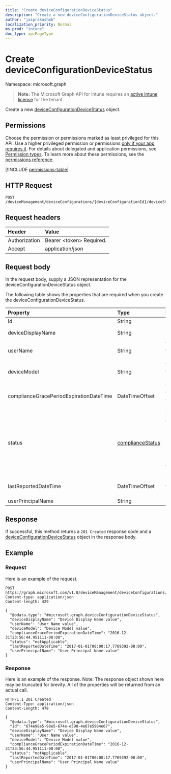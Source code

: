 ```yaml
---
title: "Create deviceConfigurationDeviceStatus"
description: "Create a new deviceConfigurationDeviceStatus object."
author: "jaiprakashmb"
localization_priority: Normal
ms.prod: "intune"
doc_type: apiPageType
---
```


# Create deviceConfigurationDeviceStatus

Namespace: microsoft.graph

> **Note:** The Microsoft Graph API for Intune requires an [active Intune license](https://go.microsoft.com/fwlink/?linkid=839381) for the tenant.

Create a new [deviceConfigurationDeviceStatus](../resources/intune-deviceconfig-deviceconfigurationdevicestatus.md) object.

## Permissions
Choose the permission or permissions marked as least privileged for this API. Use a higher privileged permission or permissions [only if your app requires it](/graph/permissions-overview#best-practices-for-using-microsoft-graph-permissions). For details about delegated and application permissions, see [Permission types](/graph/permissions-overview#permission-types). To learn more about these permissions, see the [permissions reference](/graph/permissions-reference).

<!-- { "blockType": "permissions", "name": "intune_deviceconfig_deviceconfigurationdevicestatus_create" } -->
[!INCLUDE [permissions-table](../includes/permissions/intune-deviceconfig-deviceconfigurationdevicestatus-create-permissions.md)]

## HTTP Request
<!-- {
  "blockType": "ignored"
}
-->
``` http
POST /deviceManagement/deviceConfigurations/{deviceConfigurationId}/deviceStatuses
```

## Request headers
|Header|Value|
|:---|:---|
|Authorization|Bearer &lt;token&gt; Required.|
|Accept|application/json|

## Request body
In the request body, supply a JSON representation for the deviceConfigurationDeviceStatus object.

The following table shows the properties that are required when you create the deviceConfigurationDeviceStatus.

|Property|Type|Description|
|:---|:---|:---|
|id|String|Key of the entity.|
|deviceDisplayName|String|Device name of the DevicePolicyStatus.|
|userName|String|The User Name that is being reported|
|deviceModel|String|The device model that is being reported|
|complianceGracePeriodExpirationDateTime|DateTimeOffset|The DateTime when device compliance grace period expires|
|status|[complianceStatus](../resources/intune-shared-compliancestatus.md)|Compliance status of the policy report. Possible values are: `unknown`, `notApplicable`, `compliant`, `remediated`, `nonCompliant`, `error`, `conflict`, `notAssigned`.|
|lastReportedDateTime|DateTimeOffset|Last modified date time of the policy report.|
|userPrincipalName|String|UserPrincipalName.|



## Response
If successful, this method returns a `201 Created` response code and a [deviceConfigurationDeviceStatus](../resources/intune-deviceconfig-deviceconfigurationdevicestatus.md) object in the response body.

## Example

### Request
Here is an example of the request.
``` http
POST https://graph.microsoft.com/v1.0/deviceManagement/deviceConfigurations/{deviceConfigurationId}/deviceStatuses
Content-type: application/json
Content-length: 429

{
  "@odata.type": "#microsoft.graph.deviceConfigurationDeviceStatus",
  "deviceDisplayName": "Device Display Name value",
  "userName": "User Name value",
  "deviceModel": "Device Model value",
  "complianceGracePeriodExpirationDateTime": "2016-12-31T23:56:44.951111-08:00",
  "status": "notApplicable",
  "lastReportedDateTime": "2017-01-01T00:00:17.7769392-08:00",
  "userPrincipalName": "User Principal Name value"
}
```

### Response
Here is an example of the response. Note: The response object shown here may be truncated for brevity. All of the properties will be returned from an actual call.
``` http
HTTP/1.1 201 Created
Content-Type: application/json
Content-Length: 478

{
  "@odata.type": "#microsoft.graph.deviceConfigurationDeviceStatus",
  "id": "674e98e5-98e5-674e-e598-4e67e5984e67",
  "deviceDisplayName": "Device Display Name value",
  "userName": "User Name value",
  "deviceModel": "Device Model value",
  "complianceGracePeriodExpirationDateTime": "2016-12-31T23:56:44.951111-08:00",
  "status": "notApplicable",
  "lastReportedDateTime": "2017-01-01T00:00:17.7769392-08:00",
  "userPrincipalName": "User Principal Name value"
}
```
